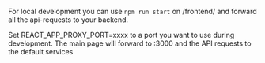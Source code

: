 For local development you can use `npm run start` on /frontend/ and forward all the api-requests to your backend.

Set REACT_APP_PROXY_PORT=xxxx to a port you want to use during development. The main page will forward to :3000 and the API requests to the default services